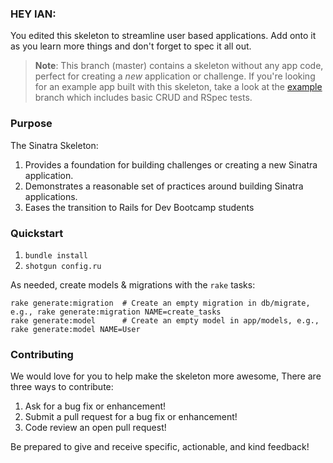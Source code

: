  ### HEY IAN:
 You edited this skeleton to streamline user based applications. Add onto it as you learn more things and don't forget to spec it all out.











> **Note**: This branch (master) contains a skeleton without any app code, perfect for creating a _new_ application or challenge. If you're looking for an example app built with this skeleton, take a look at the [example](/../..//tree/example) branch which includes basic CRUD and RSpec tests.

### Purpose
The Sinatra Skeleton:

1. Provides a foundation for building challenges or creating a new Sinatra application.
2. Demonstrates a reasonable set of practices around building Sinatra applications.
3. Eases the transition to Rails for Dev Bootcamp students

### Quickstart

1.  `bundle install`
2.  `shotgun config.ru`

As needed, create models & migrations with the `rake` tasks:

```
rake generate:migration  # Create an empty migration in db/migrate, e.g., rake generate:migration NAME=create_tasks
rake generate:model      # Create an empty model in app/models, e.g., rake generate:model NAME=User
```

### Contributing

We would love for you to help make the skeleton more awesome, There are three ways to contribute:

1. Ask for a bug fix or enhancement!
2. Submit a pull request for a bug fix or enhancement!
3. Code review an open pull request!

Be prepared to give and receive specific, actionable, and kind feedback!
